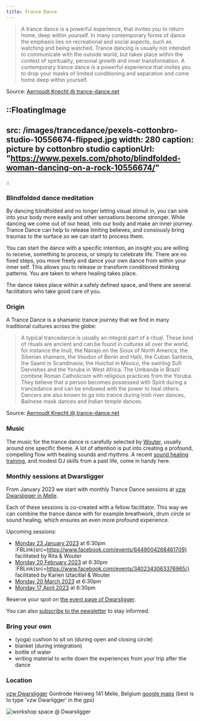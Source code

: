 ```yaml
---
title: Trance Dance
---
```


> A trance dance is a powerful experience, that invites you to return home, deep within yourself. In many contemporary forms of dance the emphasis lies on recreational and social aspects, such as watching and being watched.
Trance dancing is usually not intended to communicate with the outside world, but takes place within the context of spirituality, personal growth and inner transformation. A contemporary trance dance is a powerful experience that invites you to drop your masks of limited conditioning and separation and come home deep within yourself.

Source: [Aernoudt Knecht @ trance-dance.net](https://trance-dance.net/what-is-trance-dance/)

::FloatingImage
---
src: /images/trancedance/pexels-cottonbro-studio-10556674-flipped.jpg
width: 280
caption: picture by cottonbro studio
captionUrl: "https://www.pexels.com/photo/blindfolded-woman-dancing-on-a-rock-10556674/"
---
::

### Blindfolded dance meditation

By dancing blindfolded and no longer letting visual stimuli in, you can sink into your body more easily and other sensations become stronger.
While dancing we come out of our head, into our body and make an inner journey.
Trance Dance can help to release limiting believes, and consiously bring traumas to the surface so we can start to process them.

You can start the dance with a specific intention, an insight you are willing to receive, something to process, or simply to celebrate life.
There are no fixed steps, you move freely and dance your own dance from within your inner self. 
This allows you to release or transform conditioned thinking patterns.
You are taken to where healing takes place.

The dance takes place within a safely defined space, and there are several facilitators who take good care of you.

### Origin

A Trance Dance is a shamanic trance journey that we find in many traditional cultures across the globe:

> A typical trancedance is usually an integral part of a ritual. These kind of rituals are ancient and can be found in cultures all over the world, for instance the Inuit, the Navajo en the Sioux of North America, the Siberian shamans, the Voodoo of Benin and Haïti, the Cuban Santeria, the Saami in Scandinavia, the Huichol in Mexico, the swirling Sufi Dervishes and the Yoruba in West Africa. The Umbanda in Brazil combine Roman Catholicism with religious practices from the Yoruba. They believe that a person becomes possessed with Spirit during a trancedance and can be endowed with the power to heal others. Dancers are also known to go into trance during Irish river dances, Balinese mask dances and Indian temple dances.

Source: [Aernoudt Knecht @ trance-dance.net](https://trance-dance.net/what-is-trance-dance/)

### Music

The music for the trance dance is carefully selected by [Wouter](/en/about), usually around one specific theme. A lot of attention is put into creating a profound, compelling flow with healing sounds and rhythms.
A recent [sound healing training](https://www.akasharetreatcenter.com/soundhealing-training), and modest DJ skills from a past life, come in handy here.


### Monthly sessions at Dwarsligger

From January 2023 we start with monthly Trance Dance sessions at [vzw Dwarsligger in Melle](https://www.dwarsligger33.com/).

Each of these sessions is co-created with a fellow facilitator.
This way we can combine the trance dance with for example breathwork, drum circle or sound healing, which ensures an even more profound experience.

Upcoming sessions:

  * [Monday 23 January 2023](https://www.dwarsligger33.com/event-details/trancedans) at 6:30pm :FBLink{src=https://www.facebook.com/events/6449004268461709}
  facilitated by Rita & Wouter
  * [Monday 20 February 2023](https://www.dwarsligger33.com/event-details/trancedans-2) at 6:30pm :FBLink{src=https://www.facebook.com/events/3402343063376965/}
  facilitated by Karien Iztacitlal & Wouter
  * [Monday 20 March 2023](https://www.dwarsligger33.com/event-details/trancedans-3) at 6:30pm
  * [Monday 17 April 2023](https://www.dwarsligger33.com/event-details/trancedans-4) at 6:30pm

Reserve your spot on [the event page of Dwarsligger](https://en.dwarsligger33.com/agenda).

You can also [subscribe to the newsletter](/newsletter) to stay informed.

### Bring your own
* (yoga) cushion to sit on (during open and closing circle)
* blanket (during integration)
* bottle of water
* writing material to write down the experiences from your trip after the dance

### Location
[vzw Dwarsligger](https://www.dwarsligger33.com/)
Gontrode Heirweg 141
Melle, Belgium
[google maps](https://goo.gl/maps/MnNE7r2AvZPsRXsK9)
(best is to type 'vzw Dwarligger' in the gps)

![workshop space @ Dwarsligger](/images/trancedance/dwarsligger.jpg)
